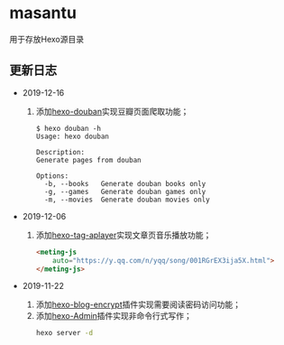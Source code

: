 # masantu
用于存放Hexo源目录
## 更新日志
- 2019-12-16
    1. 添加[hexo-douban](https://github.com/mythsman/hexo-douban)实现豆瓣页面爬取功能；
        ```shell
        $ hexo douban -h
        Usage: hexo douban
        
        Description:
        Generate pages from douban
        
        Options:
          -b, --books   Generate douban books only
          -g, --games   Generate douban games only
          -m, --movies  Generate douban movies only
        ```
- 2019-12-06
    1. 添加[hexo-tag-aplayer](https://github.com/MoePlayer/hexo-tag-aplayer)实现文章页音乐播放功能；
        ```html
        <meting-js
            auto="https://y.qq.com/n/yqq/song/001RGrEX3ija5X.html">
        </meting-js>
        ```

- 2019-11-22
    1. 添加[hexo-blog-encrypt](https://github.com/MikeCoder/hexo-blog-encrypt)插件实现需要阅读密码访问功能；
    2. 添加[hexo-Admin](https://github.com/jaredly/hexo-admin)插件实现非命令行式写作；
        ```bash
        hexo server -d
        ```

